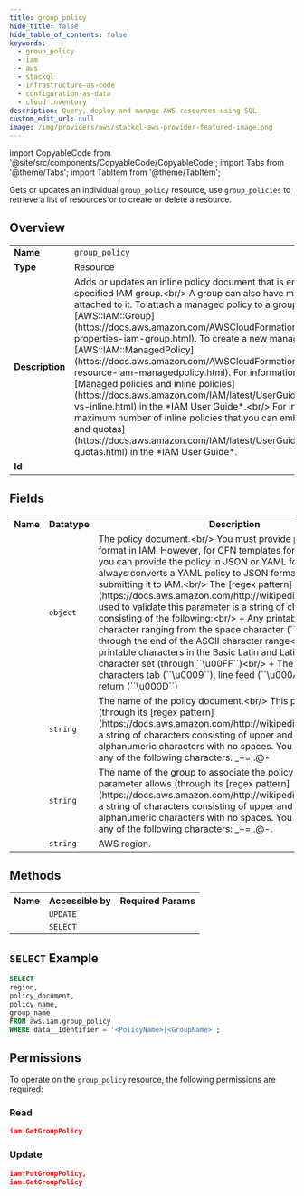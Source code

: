 ```yaml
---
title: group_policy
hide_title: false
hide_table_of_contents: false
keywords:
  - group_policy
  - iam
  - aws
  - stackql
  - infrastructure-as-code
  - configuration-as-data
  - cloud inventory
description: Query, deploy and manage AWS resources using SQL
custom_edit_url: null
image: /img/providers/aws/stackql-aws-provider-featured-image.png
---
```


import CopyableCode from '@site/src/components/CopyableCode/CopyableCode';
import Tabs from '@theme/Tabs';
import TabItem from '@theme/TabItem';


Gets or updates an individual <code>group_policy</code> resource, use <code>group_policies</code> to retrieve a list of resources or to create or delete a resource.

## Overview
<table><tbody>
<tr><td><b>Name</b></td><td><code>group_policy</code></td></tr>
<tr><td><b>Type</b></td><td>Resource</td></tr>
<tr><td><b>Description</b></td><td>Adds or updates an inline policy document that is embedded in the specified IAM group.&lt;br&#x2F;&gt; A group can also have managed policies attached to it. To attach a managed policy to a group, use &#91;AWS::IAM::Group&#93;(https:&#x2F;&#x2F;docs.aws.amazon.com&#x2F;AWSCloudFormation&#x2F;latest&#x2F;UserGuide&#x2F;aws-properties-iam-group.html). To create a new managed policy, use &#91;AWS::IAM::ManagedPolicy&#93;(https:&#x2F;&#x2F;docs.aws.amazon.com&#x2F;AWSCloudFormation&#x2F;latest&#x2F;UserGuide&#x2F;aws-resource-iam-managedpolicy.html). For information about policies, see &#91;Managed policies and inline policies&#93;(https:&#x2F;&#x2F;docs.aws.amazon.com&#x2F;IAM&#x2F;latest&#x2F;UserGuide&#x2F;policies-managed-vs-inline.html) in the *IAM User Guide*.&lt;br&#x2F;&gt; For information about the maximum number of inline policies that you can embed in a group, see &#91;IAM and quotas&#93;(https:&#x2F;&#x2F;docs.aws.amazon.com&#x2F;IAM&#x2F;latest&#x2F;UserGuide&#x2F;reference_iam-quotas.html) in the *IAM User Guide*.</td></tr>
<tr><td><b>Id</b></td><td><CopyableCode code="aws.iam.group_policy" /></td></tr>
</tbody></table>

## Fields
<table><tbody>
<tr><th>Name</th><th>Datatype</th><th>Description</th></tr>
<tr><td><CopyableCode code="policy_document" /></td><td><code>object</code></td><td>The policy document.&lt;br&#x2F;&gt; You must provide policies in JSON format in IAM. However, for CFN templates formatted in YAML, you can provide the policy in JSON or YAML format. CFN always converts a YAML policy to JSON format before submitting it to IAM.&lt;br&#x2F;&gt; The &#91;regex pattern&#93;(https:&#x2F;&#x2F;docs.aws.amazon.com&#x2F;http:&#x2F;&#x2F;wikipedia.org&#x2F;wiki&#x2F;regex) used to validate this parameter is a string of characters consisting of the following:&lt;br&#x2F;&gt;  +  Any printable ASCII character ranging from the space character (``\u0020``) through the end of the ASCII character range&lt;br&#x2F;&gt;  +  The printable characters in the Basic Latin and Latin-1 Supplement character set (through ``\u00FF``)&lt;br&#x2F;&gt;  +  The special characters tab (``\u0009``), line feed (``\u000A``), and carriage return (``\u000D``)</td></tr>
<tr><td><CopyableCode code="policy_name" /></td><td><code>string</code></td><td>The name of the policy document.&lt;br&#x2F;&gt; This parameter allows (through its &#91;regex pattern&#93;(https:&#x2F;&#x2F;docs.aws.amazon.com&#x2F;http:&#x2F;&#x2F;wikipedia.org&#x2F;wiki&#x2F;regex)) a string of characters consisting of upper and lowercase alphanumeric characters with no spaces. You can also include any of the following characters: _+=,.@-</td></tr>
<tr><td><CopyableCode code="group_name" /></td><td><code>string</code></td><td>The name of the group to associate the policy with.&lt;br&#x2F;&gt; This parameter allows (through its &#91;regex pattern&#93;(https:&#x2F;&#x2F;docs.aws.amazon.com&#x2F;http:&#x2F;&#x2F;wikipedia.org&#x2F;wiki&#x2F;regex)) a string of characters consisting of upper and lowercase alphanumeric characters with no spaces. You can also include any of the following characters: _+=,.@-.</td></tr>
<tr><td><CopyableCode code="region" /></td><td><code>string</code></td><td>AWS region.</td></tr>

</tbody></table>

## Methods

<table><tbody>
  <tr>
    <th>Name</th>
    <th>Accessible by</th>
    <th>Required Params</th>
  </tr>
  <tr>
    <td><CopyableCode code="update_resource" /></td>
    <td><code>UPDATE</code></td>
    <td><CopyableCode code="data__Identifier, data__PatchDocument, region" /></td>
  </tr>
  <tr>
    <td><CopyableCode code="get_resource" /></td>
    <td><code>SELECT</code></td>
    <td><CopyableCode code="data__Identifier, region" /></td>
  </tr>
</tbody></table>

## `SELECT` Example
```sql
SELECT
region,
policy_document,
policy_name,
group_name
FROM aws.iam.group_policy
WHERE data__Identifier = '<PolicyName>|<GroupName>';
```


## Permissions

To operate on the <code>group_policy</code> resource, the following permissions are required:

### Read
```json
iam:GetGroupPolicy
```

### Update
```json
iam:PutGroupPolicy,
iam:GetGroupPolicy
```

